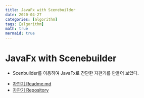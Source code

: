 ```yaml
---
title: JavaFx with Scenebuilder
date: 2020-04-27
categories: [algorithm]
tags: [algorithm]
math: true
mermaid: true
---
```


# JavaFx with Scenebuilder

- Scenbuilder를 이용하여 JavaFx로 간단한 자판기를 만들어 보았다.

* [자판기 Readme.md](https://github.com/Marshmellowon/teamproject_vendingmachine)
* [자판기 Repository](https://github.com/Algorithmteam2020/teamproject_vendingmachine)
